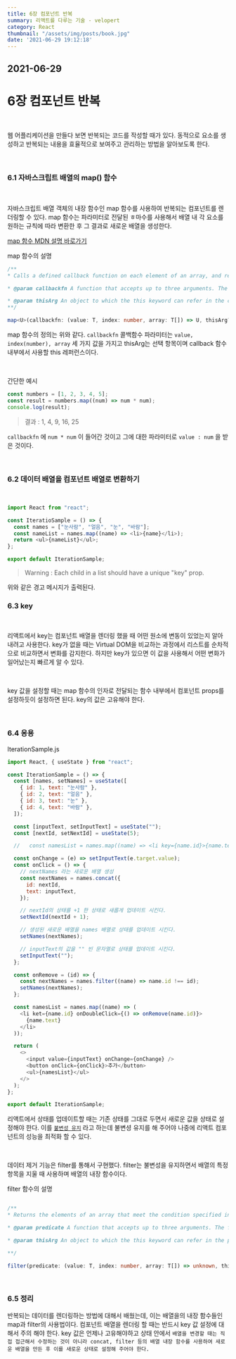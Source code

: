 ```yaml
---
title: 6장 컴포넌트 반복
summary: 리액트를 다루는 기술 - velopert
category: React
thumbnail: "/assets/img/posts/book.jpg"
date: '2021-06-29 19:12:18'
---
```


## 2021-06-29

# 6장 컴포넌트 반복

<br>

웹 어플리케이션을 만들다 보면 반복되는 코드를 작성할 때가 있다. 동적으로 요소를 생성하고 반복되는 내용을 효율적으로 보여주고 관리하는 방법을 알아보도록 한다.

<br>

### 6.1 자바스크립트 배열의 map() 함수

<br>

자바스크립트 배열 객체의 내장 함수인 map 함수를 사용하여 반복되는 컴포넌트를 렌더링할 수 있다. map 함수는 파라미터로 전달된 ㅎ마수를 사용해서 배열 내 각 요소를 원하는 규칙에 따라 변환한 후 그 결과로 새로운 배열을 생성한다.

[map 함수 MDN 설명 바로가기](https://developer.mozilla.org/ko/docs/Web/JavaScript/Reference/Global_Objects/Array/map)

map 함수의 설명

```ts
/**
* Calls a defined callback function on each element of an array, and returns an array that contains the results.

* @param callbackfn A function that accepts up to three arguments. The map method calls the callbackfn function one time for each element in the array.

* @param thisArg An object to which the this keyword can refer in the callbackfn function. If thisArg is omitted, undefined is used as the this value.
**/

map<U>(callbackfn: (value: T, index: number, array: T[]) => U, thisArg?: any): U[];
```

map 함수의 정의는 위와 같다. `callbackfn` 콜백함수 파라미터는 `value, index(number), array` 세 가지 값을 가지고 thisArg는 선택 항목이며 callback 함수 내부에서 사용할 this 레퍼런스이다.

<br>

간단한 예시

```js
const numbers = [1, 2, 3, 4, 5];
const result = numbers.map((num) => num * num);
console.log(result);
```

> 결과 : 1, 4, 9, 16, 25

`callbackfn` 에 `num * num` 이 들어간 것이고 그에 대한 파라미터로 `value : num` 을 받은 것이다.

<br>

### 6.2 데이터 배열을 컴포넌트 배열로 변환하기

<br>

```js
import React from "react";

const IteratioSample = () => {
  const names = ["눈사람", "얼음", "눈", "바람"];
  const nameList = names.map((name) => <li>{name}</li>);
  return <ul>{nameList}</ul>;
};

export default IterationSample;
```

> Warning : Each child in a list should have a unique "key" prop.

위와 같은 경고 메시지가 출력된다.

### 6.3 key

<br>

리액트에서 key는 컴포넌트 배열을 렌더링 했을 때 어떤 원소에 변동이 있었는지 알아내려고 사용한다. key가 없을 때는 Virtual DOM을 비교하는 과정에서 리스트를 순차적으로 비교하면서 변화를 감지한다. 하지만 key가 있으면 이 값을 사용해서 어떤 변화가 일어났는지 빠르게 알 수 있다.

<br>

key 값을 설정할 때는 map 함수의 인자로 전달되는 함수 내부에서 컴포넌트 props를 설정하듯이 설정하면 된다. key의 값은 고유해야 한다.

<br>

### 6.4 응용

IterationSample.js

```js
import React, { useState } from "react";

const IterationSample = () => {
  const [names, setNames] = useState([
    { id: 1, text: "눈사람" },
    { id: 2, text: "얼음" },
    { id: 3, text: "눈" },
    { id: 4, text: "바람" },
  ]);

  const [inputText, setInputText] = useState("");
  const [nextId, setNextId] = useState(5);

  //   const namesList = names.map((name) => <li key={name.id}>{name.text}</li>);

  const onChange = (e) => setInputText(e.target.value);
  const onClick = () => {
    // nextNames 라는 새로운 배열 생성
    const nextNames = names.concat({
      id: nextId,
      text: inputText,
    });

    // nextId의 상태를 +1 한 상태로 새롭게 업데이트 시킨다.
    setNextId(nextId + 1);

    // 생성된 새로운 배열을 names 배열로 상태를 업데이트 시킨다.
    setNames(nextNames);

    // inputText의 값을 "" 빈 문자열로 상태를 업데이트 시킨다.
    setInputText("");
  };

  const onRemove = (id) => {
    const nextNames = names.filter((name) => name.id !== id);
    setNames(nextNames);
  };

  const namesList = names.map((name) => (
    <li ket={name.id} onDoubleClick={() => onRemove(name.id)}>
      {name.text}
    </li>
  ));

  return (
    <>
      <input value={inputText} onChange={onChange} />
      <button onClick={onClick}>추가</button>
      <ul>{namesList}</ul>
    </>
  );
};

export default IterationSample;
```

리액트에서 상태를 업데이트할 때는 기존 상태를 그대로 두면서 새로운 값을 상태로 설정해야 한다. 이를 [`불변성 유지`](https://developer.mozilla.org/en-US/docs/Glossary/Mutable) 라고 하는데 불변셩 유지를 해 주어야 나중에 리액트 컴포넌트의 성능을 최적화 할 수 있다.

<br>

데이터 제거 기능은 filter를 통해서 구현했다. filter는 불변성을 유지하면서 배열의 특정 항목을 지울 때 사용하며 배열의 내장 함수이다.

filter 함수의 설명

```ts

/**
* Returns the elements of an array that meet the condition specified in a callback function.

* @param predicate A function that accepts up to three arguments. The filter method calls the predicate function one time for each element in the array.

* @param thisArg An object to which the this keyword can refer in the predicate function. If thisArg is omitted, undefined is used as the this value.

**/

filter(predicate: (value: T, index: number, array: T[]) => unknown, thisArg?: any): T[];

```

<br>

### 6.5 정리

반복되는 데이터를 렌더링하는 방법에 대해서 배웠는데, 이는 배열을의 내장 함수들인 map과 filter의 사용법이다. 컴포넌트 배열을 렌더링 할 때는 반드시 key 값 설정에 대해서 주의 해야 한다. key 값은 언제나 고유해야하고 상태 안에서 `배열을 변경할 때는 직접 접근해서 수정하는 것이 아니라 concat, filter 등의 배열 내장 함수를 사용하여 새로운 배열을 만든 후 이를 새로운 상태로 설정해 주어야 한다.`
